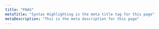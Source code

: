 ```yaml
---
title: "PAAS"
metaTitle: "Syntax Highlighting is the meta title tag for this page"
metaDescription: "This is the meta description for this page"
---
```

